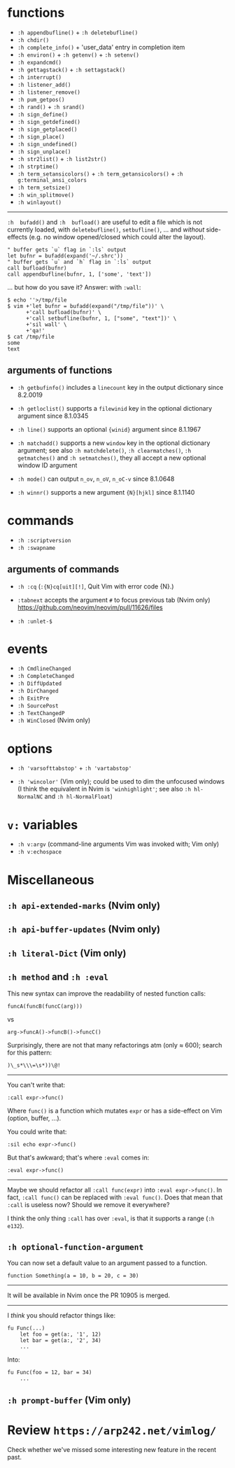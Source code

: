 # functions

   - `:h appendbufline()` + `:h deletebufline()`
   - `:h chdir()`
   - `:h complete_info()` + 'user_data' entry in completion item
   - `:h environ()` + `:h getenv()` + `:h setenv()`
   - `:h expandcmd()`
   - `:h gettagstack()` + `:h settagstack()`
   - `:h interrupt()`
   - `:h listener_add()`
   - `:h listener_remove()`
   - `:h pum_getpos()`
   - `:h rand()` + `:h srand()`
   - `:h sign_define()`
   - `:h sign_getdefined()`
   - `:h sign_getplaced()`
   - `:h sign_place()`
   - `:h sign_undefined()`
   - `:h sign_unplace()`
   - `:h str2list()` + `:h list2str()`
   - `:h strptime()`
   - `:h term_setansicolors()` + `:h term_getansicolors()` + `:h g:terminal_ansi_colors`
   - `:h term_setsize()`
   - `:h win_splitmove()`
   - `:h winlayout()`

---

`:h  bufadd()` and  `:h  bufload()` are  useful  to  edit a  file  which is  not
currently  loaded, with  `deletebufline()`,  `setbufline()`,  ... and  *without*
side-effects (e.g. no window opened/closed which could alter the layout).

    " buffer gets `u` flag in `:ls` output
    let bufnr = bufadd(expand('~/.shrc'))
    " buffer gets `u` and `h` flag in `:ls` output
    call bufload(bufnr)
    call appendbufline(bufnr, 1, ['some', 'text'])

... but how do you save it?
Answer: with `:wall`:

    $ echo ''>/tmp/file
    $ vim +'let bufnr = bufadd(expand("/tmp/file"))' \
          +'call bufload(bufnr)' \
          +'call setbufline(bufnr, 1, ["some", "text"])' \
          +'sil wall' \
          +'qa!'
    $ cat /tmp/file
    some
    text

## arguments of functions

   - `:h getbufinfo()` includes a `linecount` key in the output dictionary since 8.2.0019
   - `:h getloclist()` supports a `filewinid` key in the optional dictionary argument since 8.1.0345
   - `:h line()` supports an optional `{winid}` argument since 8.1.1967

   - `:h matchadd()` supports a new `window` key in the optional dictionary argument;
     see also `:h matchdelete()`, `:h clearmatches()`, `:h getmatches()` and `:h setmatches()`,
     they all accept a new optional window ID argument

   - `:h mode()` can output `n_ov`, `n_oV`, `n_oC-v` since 8.1.0648
   - `:h winnr()` supports a new argument `{N}[hjkl]` since 8.1.1140

##
# commands

   - `:h :scriptversion`
   - `:h :swapname`

## arguments of commands

   - `:h :cq` (`:{N}cq[uit][!]`, Quit Vim with error code {N}.)

   - `:tabnext` accepts the argument `#` to focus previous tab (Nvim only)
     https://github.com/neovim/neovim/pull/11626/files

   - `:h :unlet-$`

##
# events

   - `:h CmdlineChanged`
   - `:h CompleteChanged`
   - `:h DiffUpdated`
   - `:h DirChanged`
   - `:h ExitPre`
   - `:h SourcePost`
   - `:h TextChangedP`
   - `:h WinClosed` (Nvim only)

# options

   - `:h 'varsofttabstop'` + `:h 'vartabstop'`

   - `:h 'wincolor'` (Vim only); could be used to dim the unfocused windows
    (I think the equivalent in Nvim is `'winhighlight'`; see also `:h hl-NormalNC` and `:h hl-NormalFloat`)

# `v:` variables

   - `:h v:argv` (command-line arguments Vim was invoked with; Vim only)
   - `:h v:echospace`

##
# Miscellaneous
## `:h api-extended-marks` (Nvim only)

## `:h api-buffer-updates` (Nvim only)

## `:h literal-Dict` (Vim only)

## `:h method` and `:h :eval`

This new syntax can improve the readability of nested function calls:

    funcA(funcB(funcC(arg)))

  vs

    arg->funcA()->funcB()->funcC()

Surprisingly, there are not that many  refactorings atm (only ≈ 600); search for
this pattern:

    )\_s*\\\=\s*))\@!

---

You can't write that:

    :call expr->func()

Where `func()` is  a function which mutates  `expr` or has a  side-effect on Vim
(option, buffer, ...).

You could write that:

    :sil echo expr->func()

But that's awkward; that's where `:eval` comes in:

    :eval expr->func()

---

Maybe we should refactor all `:call func(expr)` into `:eval expr->func()`.
In fact, `:call func()` can be replaced with `:eval func()`.
Does that mean that `:call` is useless now?
Should we remove it everywhere?

I think  the only thing `:call`  has over `:eval`,  is that it supports  a range
(`:h e132`).

## `:h optional-function-argument`

You can now set a default value to an argument passed to a function.

    function Something(a = 10, b = 20, c = 30)

---

It will be available in Nvim once the PR 10905 is merged.

---

I *think* you should refactor things like:

    fu Func(...)
        let foo = get(a:, '1', 12)
        let bar = get(a:, '2', 34)
        ...

Into:

    fu Func(foo = 12, bar = 34)
        ...

## `:h prompt-buffer` (Vim only)

##
# Review `https://arp242.net/vimlog/`

Check whether we've missed some interesting new feature in the recent past.

